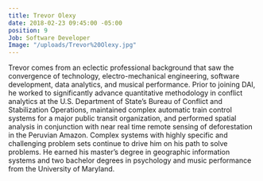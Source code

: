 ```yaml
---
title: Trevor Olexy
date: 2018-02-23 09:45:00 -05:00
position: 9
Job: Software Developer
Image: "/uploads/Trevor%20Olexy.jpg"
---
```


Trevor comes from an eclectic professional background that saw the convergence of technology, electro-mechanical engineering, software development, data analytics, and musical performance. Prior to joining DAI, he worked to significantly advance quantitative methodology in conflict analytics at the U.S. Department of State’s Bureau of Conflict and Stabilization Operations, maintained complex automatic train control systems for a major public transit organization, and performed spatial analysis in conjunction with near real time remote sensing of deforestation in the Peruvian Amazon. Complex systems with highly specific and challenging problem sets continue to drive him on his path to solve problems. He earned his master’s degree in geographic information systems and two bachelor degrees in psychology and music performance from the University of Maryland.